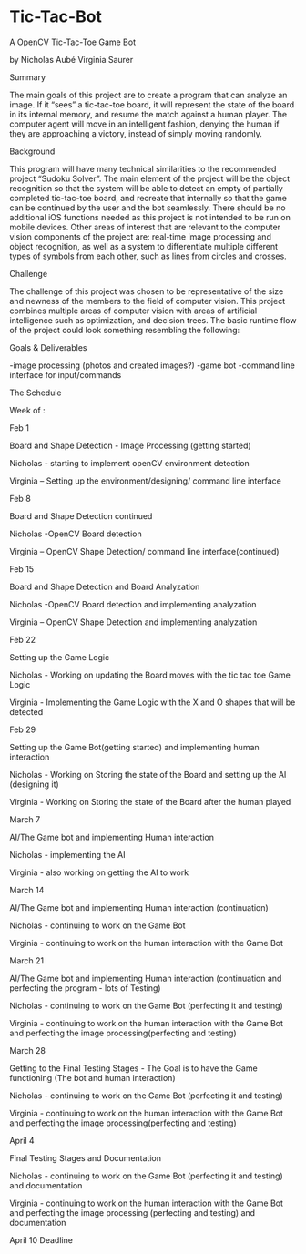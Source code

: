 # Tic-Tac-Bot
A OpenCV Tic-Tac-Toe Game Bot

by 
Nicholas Aubé 
Virginia Saurer

Summary

The main goals of this project are to create a program that can analyze an image. If it “sees” a tic-tac-toe board, 
it will represent the state of the board in its internal memory, and resume the match against a human player. The 
computer agent will move in an intelligent fashion, denying the human if they are approaching a victory, instead of 
simply moving randomly.

Background

This program will have many technical similarities to the recommended project “Sudoku Solver”. The main element of 
the project will be the object recognition so that the system will be able to detect an empty of partially completed
tic-tac-toe board, and recreate that internally so that the game can be continued by the user and the bot seamlessly.
There should be no additional iOS functions needed as this project is not intended to be run on mobile devices. Other 
areas of interest that are relevant to the computer vision components of the project are: real-time image processing
and object recognition, as well as a system to differentiate multiple different types of symbols from each other,
such as lines from circles and crosses. 

Challenge

The challenge of this project was chosen to be representative of the size and newness of the members to the field of
computer vision. This project combines multiple areas of computer vision with areas of artificial intelligence such 
as optimization, and decision trees. The basic runtime flow of the project could look something resembling the following:


Goals & Deliverables

-image processing (photos and created images?)
-game bot
-command line interface for input/commands


The Schedule

Week of :

Feb 1

Board and Shape Detection - Image Processing (getting started)

Nicholas - starting to implement openCV environment detection

Virginia – Setting up the environment/designing/ command line interface
 
 
 
Feb 8

Board and Shape Detection continued

Nicholas -OpenCV Board detection

Virginia – OpenCV Shape Detection/ command line interface(continued)

 
 
Feb 15

Board and Shape Detection and Board Analyzation

Nicholas -OpenCV Board detection and implementing analyzation

Virginia – OpenCV Shape Detection and implementing analyzation
 


Feb 22

Setting up the Game Logic

Nicholas - Working on updating the Board moves with the tic tac toe Game Logic

Virginia - Implementing the Game Logic with the X and O shapes that will be detected


 
Feb 29

Setting up the Game Bot(getting started) and implementing human interaction 

Nicholas - Working on Storing the state of the Board and setting up the AI (designing it)

Virginia - Working on Storing the state of the Board after the human played


 
March 7

AI/The Game bot and implementing Human interaction 

Nicholas - implementing the AI 

Virginia - also working on getting the AI to work


 
March 14

AI/The Game bot and implementing Human interaction (continuation)

Nicholas - continuing to work on the Game Bot 

Virginia - continuing to work on the human interaction with the Game Bot



March 21

AI/The Game bot and implementing Human interaction (continuation and perfecting the program - lots of Testing)

Nicholas - continuing to work on the Game Bot (perfecting it and testing)

Virginia - continuing to work on the human interaction with the Game Bot and perfecting the image processing(perfecting and testing)


 
March 28

Getting to the Final Testing Stages - The Goal is to have the Game functioning (The bot and human interaction)

Nicholas - continuing to work on the Game Bot (perfecting it and testing)

Virginia - continuing to work on the human interaction with the Game Bot and perfecting the image processing(perfecting and testing)



April 4

Final Testing Stages and Documentation

Nicholas - continuing to work on the Game Bot (perfecting it and testing) and documentation

Virginia - continuing to work on the human interaction with the Game Bot and perfecting the image processing
(perfecting and testing) and documentation


April 10 Deadline
